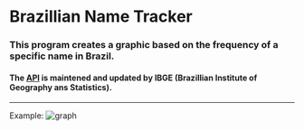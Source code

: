 # Brazillian Name Tracker
### This program creates a graphic based on the frequency of a specific name in Brazil.

#### The [API](https://servicodados.ibge.gov.br/api/docs/nomes?versao=2) is maintened and updated by IBGE (Brazillian Institute of Geography ans Statistics).
---
Example:
![graph](https://user-images.githubusercontent.com/49375534/181861936-a554d771-3d2c-4a08-8e74-f3140a901d85.png)
